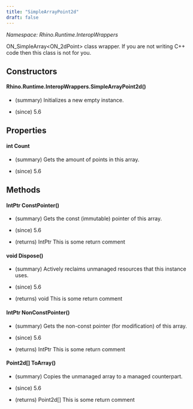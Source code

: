 ```yaml
---
title: "SimpleArrayPoint2d"
draft: false
---
```


*Namespace: Rhino.Runtime.InteropWrappers*

   ON_SimpleArray<ON_2dPoint> class wrapper.  If you are not writing
   C++ code then this class is not for you.
   
## Constructors
#### Rhino.Runtime.InteropWrappers.SimpleArrayPoint2d()
- (summary) 
     Initializes a new empty  instance.
     
- (since) 5.6
## Properties
#### int Count
- (summary) 
     Gets the amount of points in this array.
     
- (since) 5.6
## Methods
#### IntPtr ConstPointer()
- (summary) 
     Gets the const (immutable) pointer of this array.
     
- (since) 5.6
- (returns) IntPtr This is some return comment
#### void Dispose()
- (summary) 
     Actively reclaims unmanaged resources that this instance uses.
     
- (since) 5.6
- (returns) void This is some return comment
#### IntPtr NonConstPointer()
- (summary) 
     Gets the non-const pointer (for modification) of this array.
     
- (since) 5.6
- (returns) IntPtr This is some return comment
#### Point2d[] ToArray()
- (summary) 
     Copies the unmanaged array to a managed counterpart.
     
- (since) 5.6
- (returns) Point2d[] This is some return comment
